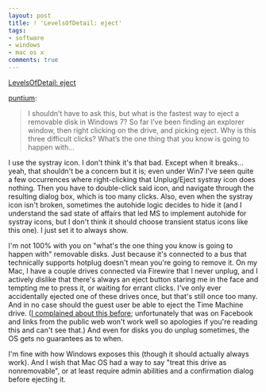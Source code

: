 ```yaml
---
layout: post
title: ! 'LevelsOfDetail: eject'
tags:
- software
- windows
- mac os x
comments: true
---
```

[LevelsOfDetail: eject](http://puntium.tumblr.com/post/4517405510)

[puntium](http://puntium.tumblr.com/post/4517405510):

> I shouldn’t have to ask this, but what is the fastest way to eject a
removable disk in Windows 7? So far I’ve been finding an explorer window, then
right clicking on the drive, and picking eject. Why is this three difficult
clicks? What’s the one thing that you know is going to happen with…

I use the systray icon. I don't think it's that bad. Except when it breaks…
yeah, that shouldn't be a concern but it is; even under Win7 I've seen quite a
few occurrences where right-clicking that Unplug/Eject systray icon does
nothing. Then you have to double-click said icon, and navigate through the
resulting dialog box, which is too many clicks. Also, even when the systray
icon isn't broken, sometimes the autohide logic decides to hide it (and I
understand the sad state of affairs that led MS to implement autohide for
systray icons, but I don't think it should choose transient status icons like
this one). I just set it to always show.

I'm not 100% with you on "what's the one thing you know is going to happen
with" removable disks. Just because it's connected to a bus that technically
supports hotplug doesn't mean you're going to remove it. On my Mac, I have a
couple drives connected via Firewire that I never unplug, and I actively
dislike that there's always an eject button staring me in the face and
tempting me to press it, or waiting for errant clicks. I've only ever
accidentally ejected one of these drives once, but that's still once too many.
And in no case should the guest user be able to eject the Time Machine drive.
([I complained about this
before](http://www.facebook.com/metamatt/posts/10150099468713843);
unfortunately that was on Facebook and links from the public web won't work
well so apologies if you're reading this and can't see that.) And even for
disks you do unplug sometimes, the OS gets no guarantees as to when.

I'm fine with how Windows exposes this (though it should actually always
work). And I wish that Mac OS had a way to say "treat this drive as
nonremovable", or at least require admin abilities and a confirmation dialog
before ejecting it.

